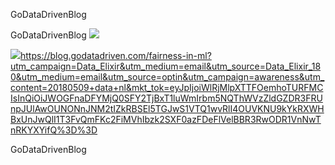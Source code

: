 GoDataDrivenBlog

GoDataDrivenBlog
![](../_resources/ff7868576bf78f5234fe878202ac9a49.png)

![](../_resources/be80b0e40a7425b6c1f90b6a525fbcd9.png)https://blog.godatadriven.com/fairness-in-ml?utm_campaign=Data_Elixir&utm_medium=email&utm_source=Data_Elixir_180&utm_medium=email&utm_source=optin&utm_campaign=awareness&utm_content=20180509+data+nl&mkt_tok=eyJpIjoiWlRjMlpXTTFOemhoTURFMCIsInQiOiJWOGFnaDFYMjQ0SFY2TjBxT1luWmIrbm5NQThWVzZldGZDR3FRUnpJUlAwOUNONnJNM2tIZkRBSEl5TGJwS1VTQ1wvRlI4OUVKNU9kYkRXWHBxUnJwQlI1T3FvQmFKc2FiMVhIbzk2SXF0azFDeFlVelBBR3RwODR1VnNwTnRKYXYifQ%3D%3D

GoDataDrivenBlog